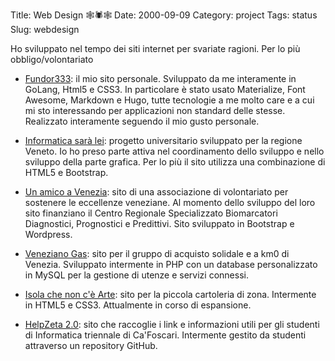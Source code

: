 Title: Web Design 🕸🕷🕸️️
Date: 2000-09-09
Category: project
Tags: status
Slug: webdesign

Ho sviluppato nel tempo dei siti internet per svariate ragioni. Per lo più obbligo/volontariato

+ [Fundor333](http://fundor333.com/): il mio sito personale. Sviluppato da me interamente in GoLang, Html5 e CSS3. In particolare è stato usato Materialize, Font Awesome, Markdown e Hugo, tutte tecnologie a me molto care e a cui mi sto interessando per applicazioni non standard delle stesse. Realizzato interamente seguendo il mio gusto personale.

+ [Informatica sarà lei](http://test01.danielvedovato.it/): progetto universitario sviluppato per la regione Veneto. Io ho preso parte attiva nel coordinamento dello sviluppo e nello sviluppo della parte grafica. Per lo più il sito utilizza una combinazione di HTML5 e Bootstrap.

+ [Un amico a Venezia](http://www.unamicoavenezia.org/wp_it/): sito di una associazione di volontariato per sostenere le eccellenze veneziane. Al momento dello sviluppo del loro sito finanziano il Centro Regionale Specializzato Biomarcatori Diagnostici, Prognostici e Predittivi. Sito sviluppato in Bootstrap e Wordpress.

+ [Veneziano Gas](http://www.venezianogas.net/): sito per il gruppo di acquisto solidale e a km0 di Venezia. Sviluppato intermente in PHP con un database personalizzato in MySQL per la gestione di utenze e servizi connessi.

+ [Isola che non c'è Arte](http://www.isolachenoncearte.it/): sito per la piccola cartoleria di zona. Intermente in HTML5 e CSS3. Attualmente in corso di espansione.

+ [HelpZeta 2.0](https://samarcandaproject.github.io/HelpZeta/): sito che raccoglie i link e informazioni utili per gli studenti di Informatica triennale di Ca'Foscari. Intermente gestito da studenti attraverso un repository GitHub.
